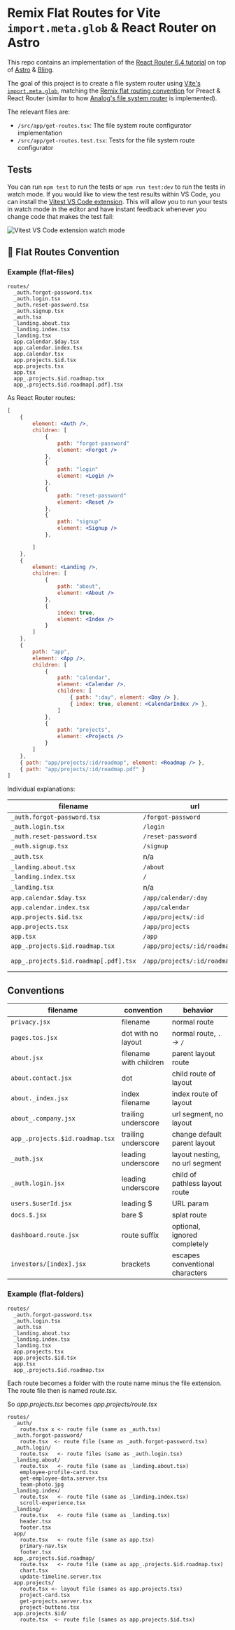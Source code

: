 # Remix Flat Routes for Vite `import.meta.glob` & React Router on Astro

This repo contains an implementation of the [React Router 6.4 tutorial](https://reactrouter.com/en/main/start/tutorial) on top of [Astro](https://docs.astro.build/en/getting-started/) & [Bling](https://github.com/TanStack/bling).

The goal of this project is to create a file system router using [Vite's `import.meta.glob`](https://vitejs.dev/guide/features.html#glob-import), matching the [Remix flat routing convention](http://remix.run/docs/en/main/file-conventions/route-files-v2) for Preact & React Router (similar to how [Analog's file system router](https://github.com/analogjs/analog/tree/main/packages/router) is implemented).

The relevant files are:

-   `/src/app/get-routes.tsx`: The file system route configurator implementation
-   `/src/app/get-routes.test.tsx`: Tests for the file system route configurator

## Tests

You can run `npm test` to run the tests or `npm run test:dev` to run the tests in watch mode. If you would like to view the test results within VS Code, you can install the [Vitest VS Code extension](https://marketplace.visualstudio.com/items?itemName=ZixuanChen.vitest-explorer). This will allow you to run your tests in watch mode in the editor and have instant feedback whenever you change code that makes the test fail:

![Vitest VS Code extension watch mode](https://i.ibb.co/YRhJj9f/Screen-Recording-2022-05-21-at-20-09-20.gif)

## 🔨 Flat Routes Convention

### Example (flat-files)

```
routes/
  _auth.forgot-password.tsx
  _auth.login.tsx
  _auth.reset-password.tsx
  _auth.signup.tsx
  _auth.tsx
  _landing.about.tsx
  _landing.index.tsx
  _landing.tsx
  app.calendar.$day.tsx
  app.calendar.index.tsx
  app.calendar.tsx
  app.projects.$id.tsx
  app.projects.tsx
  app.tsx
  app_.projects.$id.roadmap.tsx
  app_.projects.$id.roadmap[.pdf].tsx
```

As React Router routes:

```jsx
[
    {
        element: <Auth />,
        children: [
            {
                path: "forgot-password"
                element: <Forgot />
            },
            {
                path: "login"
                element: <Login />
            },
            {
                path: "reset-password"
                element: <Reset />
            },
            {
                path: "signup"
                element: <Signup />
            },

        ]
    },
    {
        element: <Landing />,
        children: [
            {
                path: "about",
                element: <About />
            },
            {
                index: true,
                element: <Index />
            }
        ]
    },
    {
        path: "app",
        element: <App />,
        children: [
            {
                path: "calendar",
                element: <Calendar />,
                children: [
                    { path: ":day", element: <Day /> },
                    { index: true, element: <CalendarIndex /> },
                ]
            },
            {
                path: "projects",
                element: <Projects />
            }
        ]
    },
    { path: "app/projects/:id/roadmap", element: <Roadmap /> },
    { path: "app/projects/:id/roadmap.pdf" }
]
```

Individual explanations:

| filename                              | url                             | nests inside of...   |
| ------------------------------------- | ------------------------------- | -------------------- |
| `_auth.forgot-password.tsx`           | `/forgot-password`              | `_auth.tsx`          |
| `_auth.login.tsx`                     | `/login`                        | `_auth.tsx`          |
| `_auth.reset-password.tsx`            | `/reset-password`               | `_auth.tsx`          |
| `_auth.signup.tsx`                    | `/signup`                       | `_auth.tsx`          |
| `_auth.tsx`                           | n/a                             | `root.tsx`           |
| `_landing.about.tsx`                  | `/about`                        | `_landing.tsx`       |
| `_landing.index.tsx`                  | `/`                             | `_landing.tsx`       |
| `_landing.tsx`                        | n/a                             | `root.tsx`           |
| `app.calendar.$day.tsx`               | `/app/calendar/:day`            | `app.calendar.tsx`   |
| `app.calendar.index.tsx`              | `/app/calendar`                 | `app.calendar.tsx`   |
| `app.projects.$id.tsx`                | `/app/projects/:id`             | `app.projects.tsx`   |
| `app.projects.tsx`                    | `/app/projects`                 | `app.tsx`            |
| `app.tsx`                             | `/app`                          | `root.tsx`           |
| `app_.projects.$id.roadmap.tsx`       | `/app/projects/:id/roadmap`     | `root.tsx`           |
| `app_.projects.$id.roadmap[.pdf].tsx` | `/app/projects/:id/roadmap.pdf` | n/a (resource route) |

## Conventions

| filename                        | convention             | behavior                        |
| ------------------------------- | ---------------------- | ------------------------------- |
| `privacy.jsx`                   | filename               | normal route                    |
| `pages.tos.jsx`                 | dot with no layout     | normal route, `.` -> `/`        |
| `about.jsx`                     | filename with children | parent layout route             |
| `about.contact.jsx`             | dot                    | child route of layout           |
| `about._index.jsx`              | index filename         | index route of layout           |
| `about_.company.jsx`            | trailing underscore    | url segment, no layout          |
| `app_.projects.$id.roadmap.tsx` | trailing underscore    | change default parent layout    |
| `_auth.jsx`                     | leading underscore     | layout nesting, no url segment  |
| `_auth.login.jsx`               | leading underscore     | child of pathless layout route  |
| `users.$userId.jsx`             | leading $              | URL param                       |
| `docs.$.jsx`                    | bare $                 | splat route                     |
| `dashboard.route.jsx`           | route suffix           | optional, ignored completely    |
| `investors/[index].jsx`         | brackets               | escapes conventional characters |

### Example (flat-folders)

```
routes/
  _auth.forgot-password.tsx
  _auth.login.tsx
  _auth.tsx
  _landing.about.tsx
  _landing.index.tsx
  _landing.tsx
  app.projects.tsx
  app.projects.$id.tsx
  app.tsx
  app_.projects.$id.roadmap.tsx
```

Each route becomes a folder with the route name minus the file extension. The route file then is named _route.tsx_.

So _app.projects.tsx_ becomes _app.projects/route.tsx_

```
routes/
  _auth/
    route.tsx x <- route file (same as _auth.tsx)
  _auth.forgot-password/
    route.tsx  <- route file (same as _auth.forgot-password.tsx)
  _auth.login/
    route.tsx   <- route files (same as _auth.login.tsx)
  _landing.about/
    route.tsx   <- route file (same as _landing.about.tsx)
    employee-profile-card.tsx
    get-employee-data.server.tsx
    team-photo.jpg
  _landing.index/
    route.tsx   <- route file (same as _landing.index.tsx)
    scroll-experience.tsx
  _landing/
    route.tsx   <- route file (same as _landing.tsx)
    header.tsx
    footer.tsx
  app/
    route.tsx   <- route file (same as app.tsx)
    primary-nav.tsx
    footer.tsx
  app_.projects.$id.roadmap/
    route.tsx   <- route file (same as app_.projects.$id.roadmap.tsx)
    chart.tsx
    update-timeline.server.tsx
  app.projects/
    route.tsx <- layout file (sames as app.projects.tsx)
    project-card.tsx
    get-projects.server.tsx
    project-buttons.tsx
  app.projects.$id/
    route.tsx  <- route file (sames as app.projects.$id.tsx)
```
